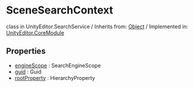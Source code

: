 # SceneSearchContext
class in UnityEditor.SearchService
 / Inherits from: <a href="https://docs.unity3d.com/6000.0/Documentation/ScriptReference/Object.html">Object</a> / Implemented in: <a href="https://docs.unity3d.com/6000.0/Documentation/ScriptReference/UnityEditor.CoreModule.html">UnityEditor.CoreModule</a>
## Properties
- <a href="https://docs.unity3d.com/6000.0/Documentation/ScriptReference/SceneSearchContext-engineScope.html">engineScope</a> : SearchEngineScope
- <a href="https://docs.unity3d.com/6000.0/Documentation/ScriptReference/SceneSearchContext-guid.html">guid</a> : Guid
- <a href="https://docs.unity3d.com/6000.0/Documentation/ScriptReference/SceneSearchContext-rootProperty.html">rootProperty</a> : HierarchyProperty
